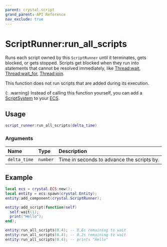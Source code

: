 ```yaml
---
parent: crystal.script
grand_parent: API Reference
nav_exclude: true
---
```


# ScriptRunner:run_all_scripts

Runs each script owned by this `ScriptRunner` until it terminates, gets blocked, or gets stopped. Scripts get blocked when they run into statements that cannot be resolved immediately, like [Thread:wait](thread_wait), [Thread:wait_for](thread_wait_for), [Thread:join](thread_join).

This function does not run scripts that are added during its execution.

{: .warning}
Instead of calling this function yourself, you can add a [ScriptSystem](script_system) to your [ECS](ecs).

## Usage

```lua
script_runner:run_all_scripts(delta_time)
```

### Arguments

| Name         | Type     | Description                                |
| :----------- | :------- | :----------------------------------------- |
| `delta_time` | `number` | Time in seconds to advance the scripts by. |

## Example

```lua
local ecs = crystal.ECS:new();
local entity = ecs:spawn(crystal.Entity);
entity:add_component(crystal.ScriptRunner);

entity:add_script(function(self)
  self:wait(1);
  print("Hello");
end);

entity:run_all_scripts(0.4); -- 0.6s remaining to wait
entity:run_all_scripts(0.4); -- 0.2s remaining to wait
entity:run_all_scripts(0.4); -- prints "Hello"
```
